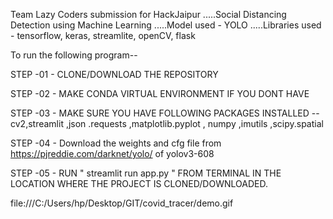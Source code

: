 Team Lazy Coders submission for HackJaipur 
.....Social Distancing Detection using Machine Learning
.....Model used - YOLO 
.....Libraries used - tensorflow, keras, streamlite, openCV, flask

To run the following program--

STEP -01 - CLONE/DOWNLOAD THE REPOSITORY

STEP -02 - MAKE CONDA VIRTUAL ENVIRONMENT IF YOU DONT HAVE

STEP -03 - MAKE SURE YOU HAVE FOLLOWING PACKAGES INSTALLED --
            cv2,streamlit ,json .requests ,matplotlib.pyplot , numpy ,imutils
            ,scipy.spatial 

STEP -04 - Download the weights and cfg file from https://pjreddie.com/darknet/yolo/ of yolov3-608


STEP -05 - RUN " streamlit run app.py " FROM TERMINAL IN THE LOCATION WHERE THE PROJECT IS CLONED/DOWNLOADED.



file:///C:/Users/hp/Desktop/GIT/covid_tracer/demo.gif

